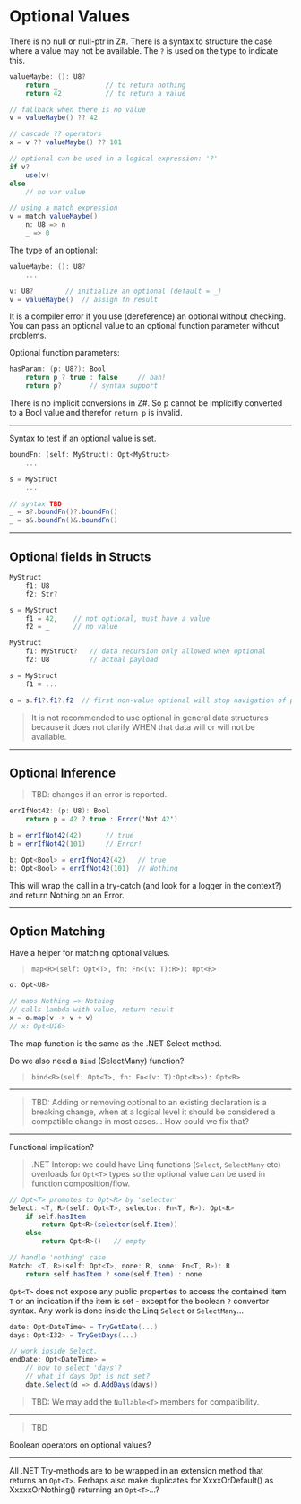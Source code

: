 # Optional Values

There is no null or null-ptr in Z#. There is a syntax to structure the case where a value may not be available. The `?` is used on the type to indicate this.

```C#
valueMaybe: (): U8?
    return _            // to return nothing
    return 42           // to return a value

// fallback when there is no value
v = valueMaybe() ?? 42

// cascade ?? operators
x = v ?? valueMaybe() ?? 101

// optional can be used in a logical expression: '?'
if v?
    use(v)
else
    // no var value

// using a match expression
v = match valueMaybe()
    n: U8 => n
    _ => 0
```

The type of an optional:

```C#
valueMaybe: (): U8?
    ...

v: U8?        // initialize an optional (default = _)
v = valueMaybe()  // assign fn result
```

It is a compiler error if you use (dereference) an optional without checking. You can pass an optional value to an optional function parameter without problems.

Optional function parameters:

```C#
hasParam: (p: U8?): Bool
    return p ? true : false     // bah!
    return p?       // syntax support
```

There is no implicit conversions in Z#. So p cannot be implicitly converted to a Bool value and therefor `return p` is invalid.

---

Syntax to test if an optional value is set.

```csharp
boundFn: (self: MyStruct): Opt<MyStruct>
    ...

s = MyStruct
    ...

// syntax TBD
_ = s?.boundFn()?.boundFn()
_ = s&.boundFn()&.boundFn()
```

---

## Optional fields in Structs

```C#
MyStruct
    f1: U8
    f2: Str?

s = MyStruct
    f1 = 42,    // not optional, must have a value
    f2 = _      // no value
```

```C#
MyStruct
    f1: MyStruct?   // data recursion only allowed when optional
    f2: U8          // actual payload

s = MyStruct
    f1 = ...

o = s.f1?.f1?.f2  // first non-value optional will stop navigation of path, result in _
```

> It is not recommended to use optional in general data structures because it does not clarify WHEN that data will or will not be available.

---

## Optional Inference

> TBD: changes if an error is reported.

```csharp
errIfNot42: (p: U8): Bool
    return p = 42 ? true : Error('Not 42')

b = errIfNot42(42)      // true
b = errIfNot42(101)     // Error!

b: Opt<Bool> = errIfNot42(42)   // true
b: Opt<Bool> = errIfNot42(101)  // Nothing
```

This will wrap the call in a try-catch (and look for a logger in the context?) and return Nothing on an Error.

---

## Option Matching

Have a helper for matching optional values.

> `map<R>(self: Opt<T>, fn: Fn<(v: T):R>): Opt<R>`

```csharp
o: Opt<U8>

// maps Nothing => Nothing
// calls lambda with value, return result
x = o.map(v -> v + v)
// x: Opt<U16>
```

The map function is the same as the .NET Select method.

Do we also need a `Bind` (SelectMany) function?

> `bind<R>(self: Opt<T>, fn: Fn<(v: T):Opt<R>>): Opt<R>`

---

> TBD: Adding or removing optional to an existing declaration is a breaking change, when at a logical level it should be considered a compatible change in most cases... How could we fix that?

---

Functional implication?

> .NET Interop: we could have Linq functions (`Select`, `SelectMany` etc) overloads for `Opt<T>` types so the optional value can be used in function composition/flow.

```csharp
// Opt<T> promotes to Opt<R> by 'selector'
Select: <T, R>(self: Opt<T>, selector: Fn<T, R>): Opt<R>
    if self.hasItem
        return Opt<R>(selector(self.Item))
    else
        return Opt<R>()   // empty

// handle 'nothing' case
Match: <T, R>(self: Opt<T>, none: R, some: Fn<T, R>): R
    return self.hasItem ? some(self.Item) : none
```

`Opt<T>` does not expose any public properties to access the contained item `T` or an indication if the item is set - except for the boolean `?` convertor syntax. Any work is done inside the Linq `Select` or `SelectMany`...

```csharp
date: Opt<DateTime> = TryGetDate(...)
days: Opt<I32> = TryGetDays(...)

// work inside Select.
endDate: Opt<DateTime> = 
    // how to select 'days'?
    // what if days Opt is not set?
    date.Select(d => d.AddDays(days))
```

> TBD: We may add the `Nullable<T>` members for compatibility.

---

> TBD

Boolean operators on optional values?

---

All .NET Try-methods are to be wrapped in an extension method that returns an `Opt<T>`.
Perhaps also make duplicates for XxxxOrDefault() as XxxxxOrNothing() returning an `Opt<T>`...?
